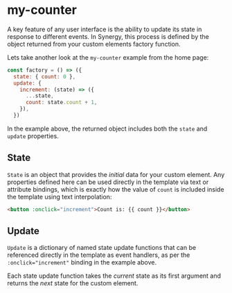 <head>
  <title>Learn by example - My Counter | Synergy JS</title>
</head>
<x-app>

# my-counter

<my-counter></my-counter>

A key feature of any user interface is the ability to update its state in response to different events. In Synergy, this process is defined by the object returned from your custom elements factory function.

Lets take another look at the `my-counter` example from the home page:

```js
const factory = () => ({
  state: { count: 0 },
  update: {
    increment: (state) => ({
      ...state,
      count: state.count + 1,
    }),
  })
```

In the example above, the returned object includes both the `state` and `update` properties.

## State

`State` is an object that provides the _initial_ data for your custom element. Any properties defined here can be used directly in the template via text or attribute bindings, which is exactly how the value of `count` is included inside the template using text interpolation:

```html
<button :onclick="increment">Count is: {{ count }}</button>
```

## Update

`Update` is a dictionary of named state update functions that can be referenced directly in the template as event handlers, as per the `:onclick="increment"` binding in the example above.

Each state update function takes the _current_ state as its first argument and returns the _next_ state for the custom element.

</x-app>
